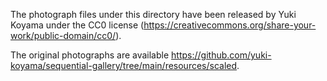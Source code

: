 The photograph files under this directory have been released by Yuki Koyama under the CC0 license (https://creativecommons.org/share-your-work/public-domain/cc0/).

The original photographs are available https://github.com/yuki-koyama/sequential-gallery/tree/main/resources/scaled.